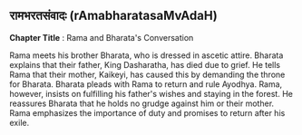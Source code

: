 ## रामभरतसंवादः (rAmabharatasaMvAdaH)
**Chapter Title** : Rama and Bharata's Conversation

Rama meets his brother Bharata, who is dressed in ascetic attire. Bharata explains that their father, King Dasharatha, has died due to grief. He tells Rama that their mother, Kaikeyi, has caused this by demanding the throne for Bharata. Bharata pleads with Rama to return and rule Ayodhya. Rama, however, insists on fulfilling his father's wishes and staying in the forest. He reassures Bharata that he holds no grudge against him or their mother. Rama emphasizes the importance of duty and promises to return after his exile.